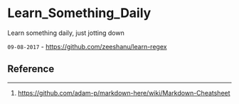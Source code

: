 # Learn_Something_Daily
Learn something daily, just jotting down

`09-08-2017` - https://github.com/zeeshanu/learn-regex

## Reference 
___
1. https://github.com/adam-p/markdown-here/wiki/Markdown-Cheatsheet
